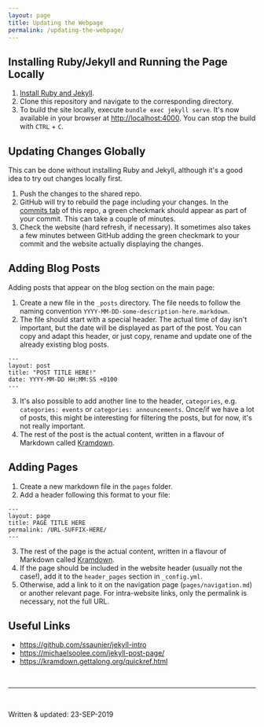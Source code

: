 ```yaml
---
layout: page
title: Updating the Webpage
permalink: /updating-the-webpage/
---
```


## Installing Ruby/Jekyll and Running the Page Locally

1. [Install Ruby and Jekyll](https://jekyllrb.com/docs/).
2. Clone this repository and navigate to the corresponding directory.
3. To build the site locally, execute `bundle exec jekyll serve`. It's now available in your browser at <http://localhost:4000>. You can stop the build with `CTRL` + `C`.

## Updating Changes Globally

This can be done without installing Ruby and Jekyll, although it's a good idea to try out changes locally first.

1. Push the changes to the shared repo.
2. GitHub will try to rebuild the page including your changes. In the [commits tab](https://github.com/fs-linguistics/fs-linguistics.github.io/commits/master) of this repo, a green checkmark should appear as part of your commit. This can take a couple of minutes.
3. Check the website (hard refresh, if necessary). It sometimes also takes a few minutes between GitHub adding the green checkmark to your commit and the website actually displaying the changes.

## Adding Blog Posts

Adding posts that appear on the blog section on the main page:

1. Create a new file in the `_posts` directory. The file needs to follow the naming convention `YYYY-MM-DD-some-description-here.markdown`.
2. The file should start with a special header. The actual time of day isn't important, but the date will be displayed as part of the post. You can copy and adapt this header, or just copy, rename and update one of the already existing blog posts.
```
---
layout: post
title: "POST TITLE HERE!"
date: YYYY-MM-DD HH:MM:SS +0100
---
```
3. It's also possible to add another line to the header, `categories`, e.g. `categories: events` or `categories: announcements`. Once/if we have a lot of posts, this might be interesting for filtering the posts, but for now, it's not really important.
4. The rest of the post is the actual content, written in a flavour of Markdown called [Kramdown](https://kramdown.gettalong.org/quickref.html).

## Adding Pages

1. Create a new markdown file in the `pages` folder.
2. Add a header following this format to your file:
```
---
layout: page
title: PAGE TITLE HERE
permalink: /URL-SUFFIX-HERE/
---
```
3. The rest of the page is the actual content, written in a flavour of Markdown called [Kramdown](https://kramdown.gettalong.org/quickref.html).
4. If the page should be included in the website header (usually not the case!), add it to the `header_pages` section in `_config.yml`.
5. Otherwise, add a link to it on the navigation page (`pages/navigation.md`) or another relevant page. For intra-website links, only the permalink is necessary, not the full URL.

## Useful Links

- <https://github.com/ssaunier/jekyll-intro>
- <https://michaelsoolee.com/jekyll-post-page/>
- <https://kramdown.gettalong.org/quickref.html>

<br>

---
<br>

Written & updated: 23-SEP-2019
